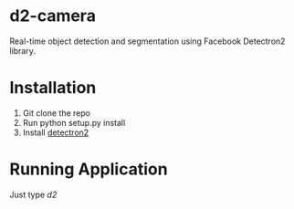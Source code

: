 # d2-camera
Real-time object detection and segmentation using Facebook Detectron2 library.

# Installation

1. Git clone the repo
2. Run python setup.py install
3. Install [detectron2](https://detectron2.readthedocs.io/en/latest/tutorials/install.html)


# Running Application
Just type *d2*
